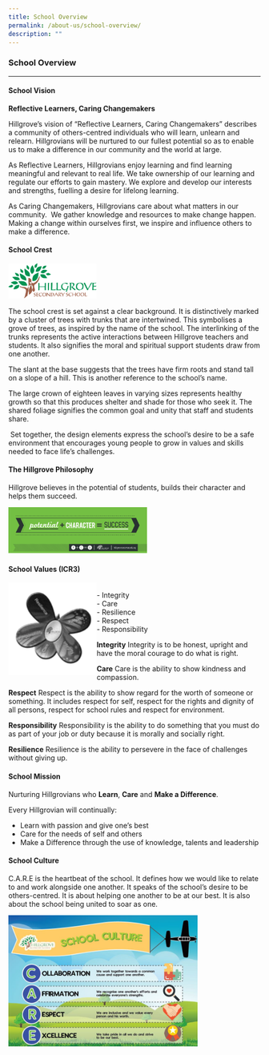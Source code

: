 ```yaml
---
title: School Overview
permalink: /about-us/school-overview/
description: ""
---
```

### **School Overview**
-------------------------------------------------------------

#### School Vision

**Reflective Learners, Caring Changemakers**

Hillgrove’s vision of “Reflective Learners, Caring Changemakers” describes a community of others-centred individuals who will learn, unlearn and relearn. Hillgrovians will be nurtured to our fullest potential so as to enable us to make a difference in our community and the world at large.

As Reflective Learners, Hillgrovians enjoy learning and find learning meaningful and relevant to real life. We take ownership of our learning and regulate our efforts to gain mastery. We explore and develop our interests and strengths, fuelling a desire for lifelong learning.

As Caring Changemakers, Hillgrovians care about what matters in our community.  We gather knowledge and resources to make change happen. Making a change within ourselves first, we inspire and influence others to make a difference.

#### School Crest

<img src="/images/Hillgrove_Secondary_School_Logo.png" 
     style="width:35%">
		 
The school crest is set against a clear background. It is distinctively marked by a cluster of trees with trunks that are intertwined. This symbolises a grove of trees, as inspired by the name of the school. The interlinking of the trunks represents the active interactions between Hillgrove teachers and students. It also signifies the moral and spiritual support students draw from one another.

The slant at the base suggests that the trees have firm roots and stand tall on a slope of a hill. This is another reference to the school’s name.

The large crown of eighteen leaves in varying sizes represents healthy growth so that this produces shelter and shade for those who seek it. The shared foliage signifies the common goal and unity that staff and students share.

 Set together, the design elements express the school’s desire to be a safe environment that encourages young people to grow in values and skills needed to face life’s challenges.
 
 #### The Hillgrove Philosophy
 Hillgrove believes in the potential of students, builds their character and helps them succeed.
 
 <img src="/images/Hillgrove%20philosphy.png" 
     style="width:55%">
		 
#### School Values (ICR3)
<img src="/images/school%20values.png" 
     style="width:35%" align = left>
<br>- Integrity
<br>- Care
<br>- Resilience
<br>- Respect
<br>- Responsibility		 

**Integrity**
Integrity is to be honest, upright and have the moral courage to do what is right.

**Care**
Care is the ability to show kindness and compassion.

**Respect**
Respect is the ability to show regard for the worth of someone or something. It includes respect for self, respect for the rights and dignity of all persons, respect for school rules and respect for environment.

**Responsibility**
Responsibility is the ability to do something that you must do as part of your job or duty because it is morally and socially right.

**Resilience**
Resilience is the ability to persevere in the face of challenges without giving up.

#### School Mission
Nurturing Hillgrovians who **Learn**, **Care** and **Make a Difference**.

Every Hillgrovian will continually:<br>
* Learn with passion and give one’s best
* Care for the needs of self and others
* Make a Difference through the use of knowledge, talents and leadership

#### School Culture
C.A.R.E is the heartbeat of the school. It defines how we would like to relate to and work alongside one another. It speaks of the school’s desire to be others-centred. It is about helping one another to be at our best. It is also about the school being united to soar as one.

 <img src="/images/Culture.jpg" 
     style="width:75%">
		 
		 